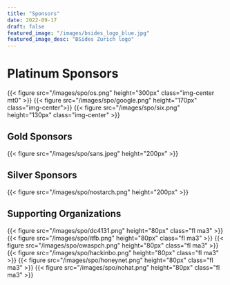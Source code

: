 ```yaml
---
title: "Sponsors"
date: 2022-09-17
draft: false
featured_image: "/images/bsides_logo_blue.jpg"
featured_image_desc: "BSides Zurich logo"
---
```


# Platinum Sponsors

{{< figure src="/images/spo/os.png" height="300px" class="img-center mt0" >}}
{{< figure src="/images/spo/google.png" height="170px" class="img-center">}}
{{< figure src="/images/spo/six.png" height="130px" class="img-center" >}}

## Gold Sponsors

{{< figure src="/images/spo/sans.jpeg" height="200px" >}}

## Silver Sponsors

{{< figure src="/images/spo/nostarch.png" height="200px" >}}

## Supporting Organizations

{{< figure src="/images/spo/dc4131.png" height="80px"  class="fl ma3" >}}
{{< figure src="/images/spo/itfb.png" height="80px" class="fl ma3" >}}
{{< figure src="/images/spo/owaspch.png" height="80px" class="fl ma3" >}}
{{< figure src="/images/spo/hackinbo.png" height="80px" class="fl ma3" >}}
{{< figure src="/images/spo/honeynet.png" height="80px" class="fl ma3" >}}
{{< figure src="/images/spo/nohat.png" height="80px" class="fl ma3" >}}
